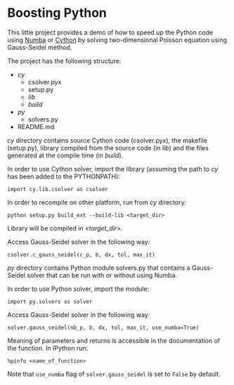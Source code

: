 # Boosting Python

This little project provides a demo of how to speed up the Python code using [Numba][1] or [Cython][2] by solving two-dimensional Poisson equation using Gauss-Seidel method.

The project has the following structure:
* *cy*
    * csolver.pyx
    * setup.py
    * *lib*
    * *build*
* *py*
    * solvers.py
* README.md

*cy* directory contains source Cython code (csolver.pyx), the makefile (setup.py), library compiled from the source code (in *lib*) and the files generated at the compile time (in *build*).

In order to use Cython solver, import the library (assuming the path to *cy* has been added to the PYTHONPATH):
```
import cy.lib.csolver as csolver
```

In order to recompile on other platform, run from *cy* directory:
```
python setup.py build_ext --build-lib <target_dir>
```
Library will be compiled in *<target_dir>*.

Access Gauss-Seidel solver in the following way:
```
csolver.c_gauss_seidel(c_p, b, dx, tol, max_it)
```

*py* directory contains Python module solvers.py that contains a Gauss-Seidel solver that can be run with or without using Numba.

In order to use Python solver, import the module:
```
import py.solvers as solver
```
Access Gauss-Seidel solver in the following way:
```
solver.gauss_seidel(nb_p, b, dx, tol, max_it, use_numba=True)
```

Meaning of parameters and returns is accessible in the documentation of the function. In IPython run:
```
%pinfo <name_of_function>
```

Note that `use_numba` flag of `solver.gauss_seidel` is set to `False` by default.

[1]: <https://numba.pydata.org> "Numba"
[2]: <https://cython.readthedocs.io/en/latest/#> "Cython"